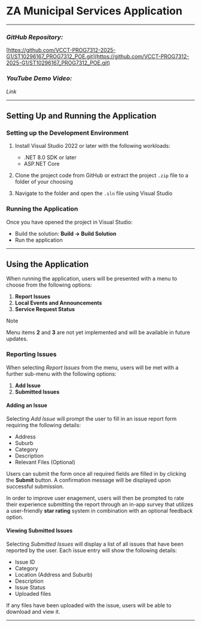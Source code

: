 # ZA Municipal Services Application
****

### *GitHub Repository:*
[https://github.com/VCCT-PROG7312-2025-G1/ST10296167_PROG7312_POE.git](https://github.com/VCCT-PROG7312-2025-G1/ST10296167_PROG7312_POE.git)

### *YouTube Demo Video:*
*Link*
****
## Setting Up and Running the Application
### Setting up the Development Environment

1. Install Visual Studio 2022 or later with the following workloads:
   - .NET 8.0 SDK or later
   - ASP.NET Core

2. Clone the project code from GitHub or extract the project `.zip` file to a folder of your choosing

3. Navigate to the folder and open the `.sln` file using Visual Studio

### Running the Application

Once you have opened the project in Visual Studio:
- Build the solution: **Build -> Build Solution**
- Run the application
****
## Using the Application
When running the application, users will be presented with a menu to choose from the following options:
1. **Report Issues**
2. **Local Events and Announcements**
3. **Service Request Status**

> [!NOTE]
> Menu items **2** and **3** are not yet implemented and will be available in future updates.

### Reporting Issues
When selecting *Report Issues* from the menu, users will be met with a further sub-menu with the following options:
1. **Add Issue**
2. **Submitted Issues**

#### Adding an Issue
Selecting *Add Issue* will prompt the user to fill in an issue report form requiring the following details:
- Address
- Suburb
- Category
- Description
- Relevant Files (Optional)

Users can submit the form once all required fields are filled in by clicking the **Submit** button. A confirmation message will be displayed upon successful submission.

In order to improve user enagement, users will then be prompted to rate their experience submitting the report through an in-app survey that utilizes a user-friendly **star rating** system in combination with an optional feedback option.

#### Viewing Submitted Issues
Selecting *Submitted Issues* will display a list of all issues that have been reported by the user. Each issue entry will show the following details:
- Issue ID
- Category
- Location (Address and Suburb)
- Description
- Issue Status
- Uploaded files

If any files have been uploaded with the issue, users will be able to download and view it.
***
